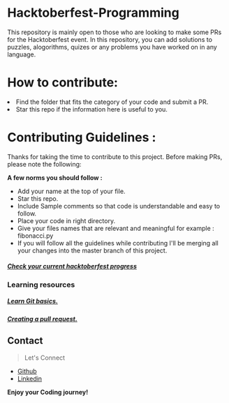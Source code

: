 # Hacktoberfest-Programming
This repository is mainly open to those who are looking to make some PRs for the Hacktoberfest event. In this repository, you can add solutions to puzzles, alogorithms, quizes or any problems you have worked on in any language.

# How to contribute:
<li>Find the folder that fits the category of your code and submit a PR.</li>
<li>Star this repo if the information here is useful to you.</li>

# Contributing Guidelines :
Thanks for taking the time to contribute to this project. Before making PRs, please note the following:

**A few norms you should follow :**
- Add your name at the top of your file.
- Star this repo.
- Include Sample comments so that code is understandable and easy to follow.
- Place your code in right directory.
- Give your files names that are relevant and meaningful for example : fibonacci.py
- If you will follow all the guidelines while contributing I'll be merging all your changes into the master branch of this project.


<h5><a href="https://hacktoberfest.digitalocean.com/">Check your current hacktoberfest progress</a></h5>

<h3>Learning resources</h3>
<h5><a href="https://try.github.io">Learn Git basics.</a></h5>
<h5><a href="https://learn.co/lessons/github-pull-request-basics">Creating a pull request.</a></h5>
 
## Contact

> Let's Connect

- [Github](https://github.com/webmidas)
- [Linkedin](https://www.linkedin.com/in/webmidas)


**Enjoy your Coding journey!**


